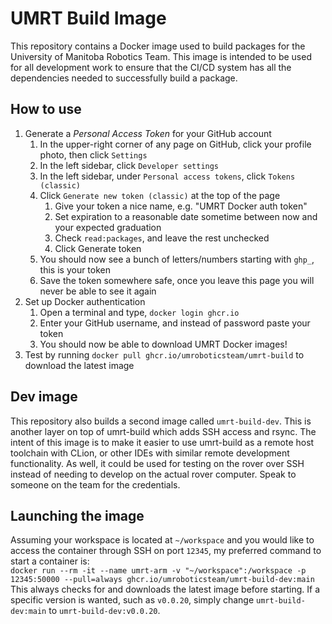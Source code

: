 # UMRT Build Image

This repository contains a Docker image used to build packages for the University of Manitoba Robotics Team.
This image is intended to be used for all development work to ensure that the CI/CD system has all the dependencies needed to successfully build a package.

## How to use 

1. Generate a *Personal Access Token* for your GitHub account
   1. In the upper-right corner of any page on GitHub, click your profile photo, then click `Settings`
   2. In the left sidebar, click `Developer settings`
   3. In the left sidebar, under `Personal access tokens`, click `Tokens (classic)`
   4. Click `Generate new token (classic)` at the top of the page
      1. Give your token a nice name, e.g. "UMRT Docker auth token"
      2. Set expiration to a reasonable date sometime between now and your expected graduation
      3. Check `read:packages`, and leave the rest unchecked
      4. Click Generate token
   5. You should now see a bunch of letters/numbers starting with `ghp_`, this is your token
   6. Save the token somewhere safe, once you leave this page you will never be able to see it again
2. Set up Docker authentication 
   1. Open a terminal and type, `docker login ghcr.io`
   2. Enter your GitHub username, and instead of password paste your token
   3. You should now be able to download UMRT Docker images!
3. Test by running `docker pull ghcr.io/umroboticsteam/umrt-build` to download the latest image

## Dev image

This repository also builds a second image called `umrt-build-dev`.
This is another layer on top of umrt-build which adds SSH access and rsync.
The intent of this image is to make it easier to use umrt-build as a remote host toolchain with CLion, or other IDEs with similar remote development functionality.
As well, it could be used for testing on the rover over SSH instead of needing to develop on the actual rover computer.
Speak to someone on the team for the credentials.

## Launching the image

Assuming your workspace is located at `~/workspace` and you would like to access the container through SSH on port `12345`, my preferred command to start a container is:  
`docker run --rm -it --name umrt-arm -v "~/workspace":/workspace -p 12345:50000 --pull=always ghcr.io/umroboticsteam/umrt-build-dev:main`  
This always checks for and downloads the latest image before starting.
If a specific version is wanted, such as `v0.0.20`, simply change `umrt-build-dev:main` to `umrt-build-dev:v0.0.20`.

